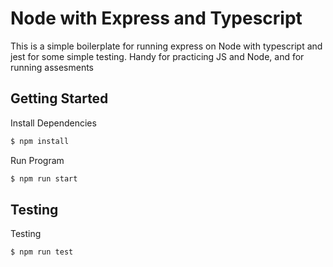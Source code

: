 # Node with Express and Typescript

This is a simple boilerplate for running express on Node with typescript and jest for some simple testing.
Handy for practicing JS and Node, and for running assesments

## Getting Started

Install Dependencies
```sh
$ npm install
```

Run Program
```sh
$ npm run start
```

## Testing

Testing
```sh
$ npm run test 
```
